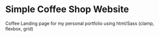 # Simple Coffee Shop Website

Coffee Landing page for my personal portfolio using html/Sass (clamp, flexbox, grid)
